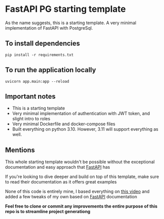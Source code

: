 # FastAPI PG starting template

As the name suggests, this is a starting template. A very minimal implementation of FastAPI with PostgreSql.

## To install dependencies

`pip install -r requirements.txt`

## To run the application locally

`uvicorn app.main:app --reload`

## Important notes

- This is a starting template
- Very minimal implementation of authentication with JWT token, and slight intro to roles
- Very minimal Dockerfile and docker-compose files
- Built everything on python 3.10. However, 3.11 will support everything as well. 

## Mentions

This whole starting template wouldn't be possible without the exceptional documentation and easy approach that [FastAPI](https://fastapi.tiangolo.com/) has

If you're looking to dive deeper and build on top of this template, make sure to read their documentation as it offers great examples

None of this code is entirely mine, I based everything on [this video](https://www.youtube.com/watch?v=0sOvCWFmrtA&t=26670s) and added a few tweaks of my own based on [FastAPI](https://fastapi.tiangolo.com/) documentation

**Feel free to clone or commit any improvements the entire purpose of this repo is to streamline project generationg** 
